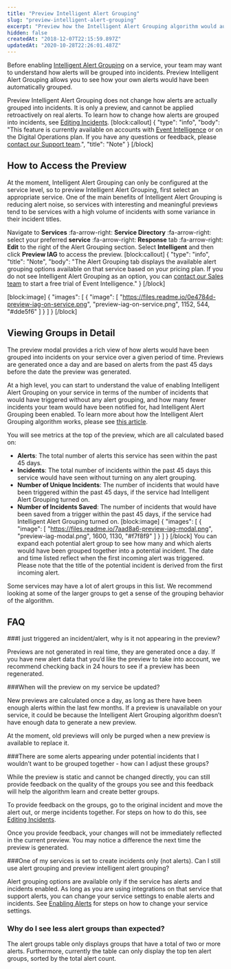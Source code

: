 ```yaml
---
title: "Preview Intelligent Alert Grouping"
slug: "preview-intelligent-alert-grouping"
excerpt: "Preview how the Intelligent Alert Grouping algorithm would automatically group existing alerts"
hidden: false
createdAt: "2018-12-07T22:15:59.897Z"
updatedAt: "2020-10-28T22:26:01.487Z"
---
```

Before enabling [Intelligent Alert Grouping](https://support.pagerduty.com/docs/intelligent-alert-grouping) on a service, your team may want to understand how alerts will be grouped into incidents. Preview Intelligent Alert Grouping allows you to see how your own alerts would have been automatically grouped.

Preview Intelligent Alert Grouping does not change how alerts are actually grouped into incidents. It is only a preview, and cannot be applied retroactively on real alerts. To learn how to change how alerts are grouped into incidents, see [Editing Incidents](https://support.pagerduty.com/docs/editing-incidents#section-how-to-merge-incidents).
[block:callout]
{
  "type": "info",
  "body": "This feature is currently available on accounts with [Event Intelligence](https://support.pagerduty.com/docs/event-intelligence) or on the Digital Operations plan. If you have any questions or feedback, please [contact our Support team](https://www.pagerduty.com/contact-us/#contact-support).",
  "title": "Note"
}
[/block]

## How to Access the Preview

At the moment, Intelligent Alert Grouping can only be configured at the service level, so to preview Intelligent Alert Grouping, first select an appropriate service. One of the main benefits of Intelligent Alert Grouping is reducing alert noise, so services with interesting and meaningful previews tend to be services with a high volume of incidents with some variance in their incident titles.

Navigate to **Services** :fa-arrow-right: **Service Directory** :fa-arrow-right: select your preferred **service** :fa-arrow-right: **Response** tab :fa-arrow-right: **Edit** to the right of the Alert Grouping section. Select **Intelligent** and then click **Preview IAG** to access the preview. 
[block:callout]
{
  "type": "info",
  "title": "Note",
  "body": "The Alert Grouping tab displays the available alert grouping options available on that service based on your pricing plan. If you do not see Intelligent Alert Grouping as an option, you can [contact our Sales team](https://www.pagerduty.com/contact-us/#contact-sales) to start a free trial of Event Intelligence."
}
[/block]

[block:image]
{
  "images": [
    {
      "image": [
        "https://files.readme.io/0e4784d-preview-iag-on-service.png",
        "preview-iag-on-service.png",
        1152,
        544,
        "#dde5f6"
      ]
    }
  ]
}
[/block]

## Viewing Groups in Detail

The preview modal provides a rich view of how alerts would have been grouped into incidents on your service over a given period of time. Previews are generated once a day and are based on alerts from the past 45 days before the date the preview was generated.

At a high level, you can start to understand the value of enabling Intelligent Alert Grouping on your service in terms of the number of incidents that would have triggered without any alert grouping, and how many fewer incidents your team would have been notified for, had Intelligent Alert Grouping been enabled. To learn more about how the Intelligent Alert Grouping algorithm works, please see [this article](https://support.pagerduty.com/docs/intelligent-alert-grouping#section-how-does-intelligent-alert-grouping-decide-which-alerts-to-group).

You will see metrics at the top of the preview, which are all calculated based on:

* **Alerts**: The total number of alerts this service has seen within the past 45 days.
* **Incidents**: The total number of incidents within the past 45 days this service would have seen without turning on any alert grouping.
* **Number of Unique Incidents**: The number of incidents that would have been triggered within the past 45 days, if the service had Intelligent Alert Grouping turned on.
* **Number of Incidents Saved**: The number of incidents that would have been saved from a trigger within the past 45 days, if the service had Intelligent Alert Grouping turned on.
[block:image]
{
  "images": [
    {
      "image": [
        "https://files.readme.io/7aad8a6-preview-iag-modal.png",
        "preview-iag-modal.png",
        1600,
        1130,
        "#f7f8f9"
      ]
    }
  ]
}
[/block]
You can expand each potential alert group to see how many and which alerts would have been grouped together into a potential incident. The date and time listed reflect when the first incoming alert was triggered. Please note that the title of the potential incident is derived from the first incoming alert.

Some services may have a lot of alert groups  in this list. We recommend looking at some of the larger groups to get a sense of the grouping behavior of the algorithm.
## FAQ

###I just triggered an incident/alert, why is it not appearing in the preview?

Previews are not generated in real time, they are generated once a day. If you have new alert data that you’d like the preview to take into account, we recommend checking back in 24 hours to see if a preview has been regenerated.

###When will the preview on my service be updated?

New previews are calculated once a day, as long as there have been enough alerts within the last few months. If a preview is unavailable on your service, it could be because the Intelligent Alert Grouping algorithm doesn’t have enough data to generate a new preview.

At the moment, old previews will only be purged when a new preview is available to replace it.

###There are some alerts appearing under potential incidents that I wouldn’t want to be grouped together - how can I adjust these groups?

While the preview is static and cannot be changed directly, you can still provide feedback on the quality of the groups you see and this feedback will help the algorithm learn and create better groups.

To provide feedback on the groups, go to the original incident and move the alert out, or merge incidents together. For steps on how to do this, see  [Editing Incidents](https://support.pagerduty.com/docs/editing-incidents#section-how-to-merge-incidents).

Once you provide feedback, your changes will not be immediately reflected in the current preview. You may notice a difference the next time the preview is generated.

###One of my services is set to create incidents only (not alerts). Can I still use alert grouping and preview intelligent alert grouping?

Alert grouping options are available only if the service has alerts and incidents enabled. As long as you are using integrations on that service that support alerts, you can change your service settings to enable alerts and incidents. See [Enabling Alerts](https://support.pagerduty.com/docs/alerts#section-enabling-alerts) for steps on how to change your service settings. 

### Why do I see less alert groups than expected?

The alert groups table only displays groups that have a total of two or more alerts. Furthermore, currently the table can only display the top ten alert groups, sorted by the total alert count.